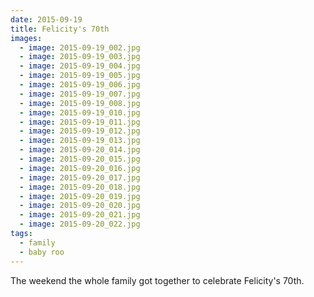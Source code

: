 ```yaml
---
date: 2015-09-19
title: Felicity's 70th
images:
  - image: 2015-09-19_002.jpg
  - image: 2015-09-19_003.jpg
  - image: 2015-09-19_004.jpg
  - image: 2015-09-19_005.jpg
  - image: 2015-09-19_006.jpg
  - image: 2015-09-19_007.jpg
  - image: 2015-09-19_008.jpg
  - image: 2015-09-19_010.jpg
  - image: 2015-09-19_011.jpg
  - image: 2015-09-19_012.jpg
  - image: 2015-09-19_013.jpg
  - image: 2015-09-20_014.jpg
  - image: 2015-09-20_015.jpg
  - image: 2015-09-20_016.jpg
  - image: 2015-09-20_017.jpg
  - image: 2015-09-20_018.jpg
  - image: 2015-09-20_019.jpg
  - image: 2015-09-20_020.jpg
  - image: 2015-09-20_021.jpg
  - image: 2015-09-20_022.jpg
tags:
  - family
  - baby roo
---
```

The weekend the whole family got together to celebrate Felicity's 70th.